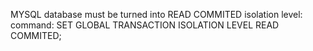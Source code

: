 MYSQL database must be turned into READ COMMITED isolation level:
command:
SET GLOBAL TRANSACTION ISOLATION LEVEL READ COMMITED;
